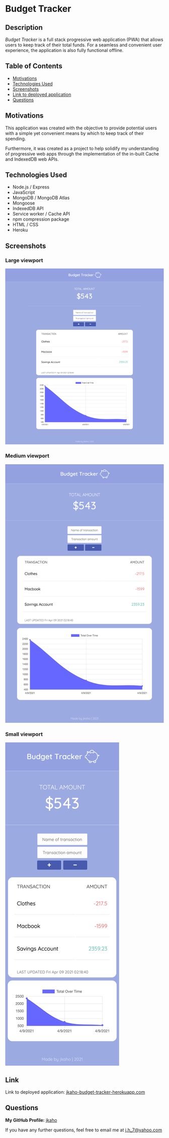 # Budget Tracker

## Description 

*Budget Tracker* is a full stack progressive web application (PWA) that allows users to keep track of their total funds. For a seamless and convenient user experience, the application is also fully functional offline. 

## Table of Contents

- [Motivations](#Motivations)
- [Technologies Used](#Technologies-Used)
- [Screenshots](#Screenshots)
- [Link to deployed application](#Link)
- [Questions](#Questions)

## Motivations 

This application was created with the objective to provide potential users with a simple yet convenient means by which to keep track of their spending.

Furthermore, it was created as a project to help solidify my understanding of progressive web apps through the implementation of the in-built Cache and IndexedDB web APIs. 

## Technologies Used

- Node.js / Express
- JavaScript 
- MongoDB / MongoDB Atlas
- Mongoose 
- IndexedDB API
- Service worker / Cache API
- npm compression package
- HTML / CSS
- Heroku

## Screenshots

### Large viewport 
![Budget Tracker app as viewed on a desktop](screenshots/viewport-lg.png)

### Medium viewport
![Budget Tracker app as viewed on a tablet](screenshots/viewport-md.png)

### Small viewport
![Budget Tracker app as viewed on a mobile phone](screenshots/viewport-sm.png)

## Link

Link to deployed application: [jkaho-budget-tracker-herokuapp.com](https://jkaho-budget-tracker.herokuapp.com/)

## Questions

**My GitHub Profile:** [jkaho](https://github.com/jkaho)

If you have any further questions, feel free to email me at [j.h_7@yahoo.com](mailto:j.h_7@yahoo.com)
